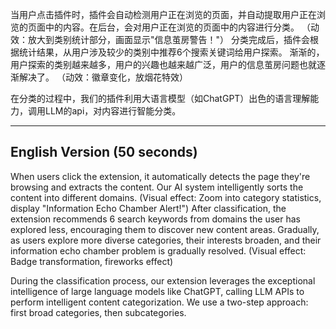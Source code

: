 当用户点击插件时，插件会自动检测用户正在浏览的页面，并自动提取用户正在浏览的页面中的内容。在后台，会对用户正在浏览的页面中的内容进行分类。
（动效：放大到类别统计部分，画面显示"信息茧房警告！"）
分类完成后，插件会根据统计结果，从用户涉及较少的类别中推荐6个搜索关键词给用户探索。
渐渐的，用户探索的类别越来越多，用户的兴趣也越来越广泛，用户的信息茧房问题也就逐渐解决了。
（动效：徽章变化，放烟花特效）

在分类的过程中，我们的插件利用大语言模型（如ChatGPT）出色的语言理解能力，调用LLM的api，对内容进行智能分类。

---

## English Version (50 seconds)

When users click the extension, it automatically detects the page they're browsing and extracts the content. Our AI system intelligently sorts the content into different domains.
(Visual effect: Zoom into category statistics, display "Information Echo Chamber Alert!")
After classification, the extension recommends 6 search keywords from domains the user has explored less, encouraging them to discover new content areas.
Gradually, as users explore more diverse categories, their interests broaden, and their information echo chamber problem is gradually resolved.
(Visual effect: Badge transformation, fireworks effect)

During the classification process, our extension leverages the exceptional intelligence of large language models like ChatGPT, calling LLM APIs to perform intelligent content categorization. We use a two-step approach: first broad categories, then subcategories.

